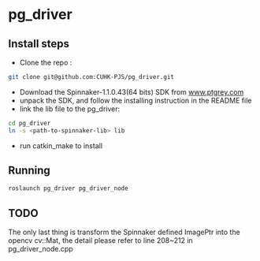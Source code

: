 # pg_driver

## Install steps
* Clone the repo : 
```bash
git clone git@github.com:CUHK-PJS/pg_driver.git
```
* Download the Spinnaker-1.1.0.43(64 bits) SDK from www.ptgrey.com
* unpack the SDK, and follow the installing instruction in the README file
* link the lib file to the pg_driver: 
```bash
cd pg_driver
ln -s <path-to-spinnaker-lib> lib
```
* run catkin_make to install

## Running
```bash
roslaunch pg_driver pg_driver_node
```

## TODO
The only last thing is transform the Spinnaker defined ImagePtr into the opencv cv::Mat, the detail please refer to line 208~212 in pg_driver_node.cpp


